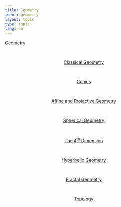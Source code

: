 ```yaml
---
title: Geometry
ident: geometry
layout: topic
type: topic
lang: en
---
```


Geometry

<div style="position: relative;" align="center">

<a style="padding: 20px;" href="/subjects/{{page.lang}}/classical_geometry.html"><p class="subject classical_geometry">Classical Geometry</p></a>
<a style="padding: 20px;" href="/subjects/{{page.lang}}/conics.html"><p class="subject conics">Conics</p></a>
<a style="padding: 20px;" href="/subjects/{{page.lang}}/affine_projective_geometry.html"><p class="subject affine_projective_geometry">Affine and Projective Geometry</p></a>
<a style="padding: 20px;" href="/subjects/{{page.lang}}/spherical_geometry.html"><p class="subject spherical_geometry">Spherical Geometry</p></a>
<a style="padding: 20px;" href="/subjects/{{page.lang}}/the_4_dimension.html"><p class="subject the_4_dimension">The 4<sup>th</sup> Dimension</p></a>
<a style="padding: 20px;" href="/subjects/{{page.lang}}/hyperbolic_geometry.html"><p class="subject hyperbolic_geometry">Hyperbolic Geometry</p></a>
<a style="padding: 20px;" href="/subjects/{{page.lang}}/fractal_geometry.html"><p class="subject fractal_geometry">Fractal Geometry</p></a>
<a style="padding: 20px;" href="/subjects/{{page.lang}}/topology.html"><p class="subject topology">Topology</p></a>

</div>


